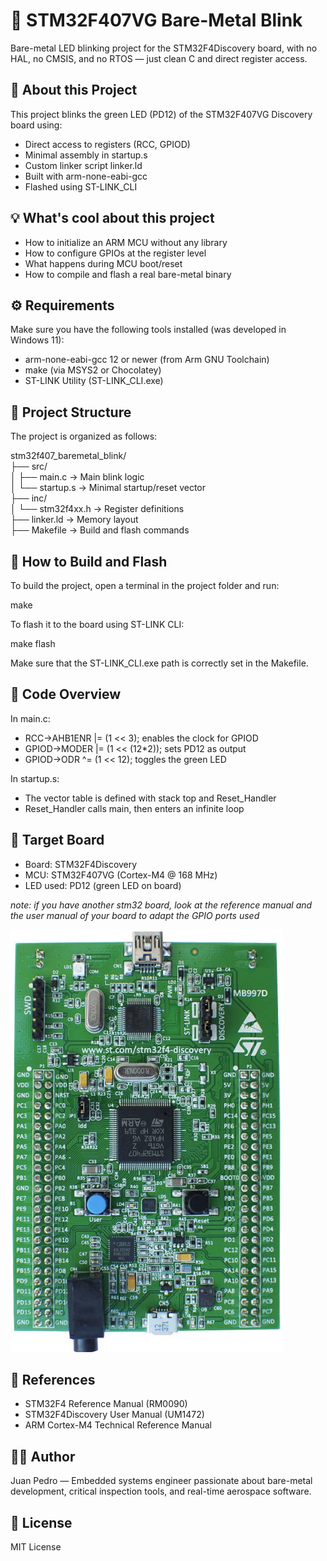 # 🚀 STM32F407VG Bare-Metal Blink

Bare-metal LED blinking project for the STM32F4Discovery board, with no HAL, no CMSIS, and no RTOS — just clean C and direct register access.  


## 🧠 About this Project

This project blinks the green LED (PD12) of the STM32F407VG Discovery board using:

- Direct access to registers (RCC, GPIOD)  
- Minimal assembly in startup.s  
- Custom linker script linker.ld  
- Built with arm-none-eabi-gcc  
- Flashed using ST-LINK_CLI  

## 💡 What's cool about this project

- How to initialize an ARM MCU without any library  
- How to configure GPIOs at the register level  
- What happens during MCU boot/reset  
- How to compile and flash a real bare-metal binary  

## ⚙️ Requirements

Make sure you have the following tools installed (was developed in Windows 11):

- arm-none-eabi-gcc 12 or newer (from Arm GNU Toolchain)  
- make (via MSYS2 or Chocolatey)  
- ST-LINK Utility (ST-LINK_CLI.exe)  

## 📁 Project Structure

The project is organized as follows:

stm32f407_baremetal_blink/  
├── src/  
│   ├── main.c           → Main blink logic  
│   └── startup.s        → Minimal startup/reset vector  
├── inc/  
│   └── stm32f4xx.h      → Register definitions  
├── linker.ld            → Memory layout  
├── Makefile             → Build and flash commands  

## 🔨 How to Build and Flash

To build the project, open a terminal in the project folder and run:

make

To flash it to the board using ST-LINK CLI:

make flash

Make sure that the ST-LINK_CLI.exe path is correctly set in the Makefile.

## 🔎 Code Overview

In main.c:  
- RCC->AHB1ENR |= (1 << 3); enables the clock for GPIOD  
- GPIOD->MODER |= (1 << (12*2)); sets PD12 as output  
- GPIOD->ODR ^= (1 << 12); toggles the green LED  

In startup.s:  
- The vector table is defined with stack top and Reset_Handler  
- Reset_Handler calls main, then enters an infinite loop  

## 📌 Target Board

- Board: STM32F4Discovery  
- MCU: STM32F407VG (Cortex-M4 @ 168 MHz)  
- LED used: PD12 (green LED on board)  

*note: if you have another stm32 board, look at the reference manual and the user manual of your board to adapt the GPIO ports used*

![alt text](image.png) 


## 📖 References

- STM32F4 Reference Manual (RM0090)  
- STM32F4Discovery User Manual (UM1472)  
- ARM Cortex-M4 Technical Reference Manual  

## 👨‍💻 Author

Juan Pedro — Embedded systems engineer passionate about bare-metal development, critical inspection tools, and real-time aerospace software.

## 📝 License

MIT License
